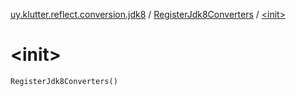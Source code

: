 [uy.klutter.reflect.conversion.jdk8](../index.md) / [RegisterJdk8Converters](index.md) / [&lt;init&gt;](.)


# &lt;init&gt;
<code>RegisterJdk8Converters()</code><br/>

